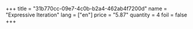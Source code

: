 +++
title = "31b770cc-09e7-4c0b-b2a4-462ab4f7200d"
name = "Expressive Iteration"
lang = ["en"]
price = "5.87"
quantity = 4
foil = false
+++
